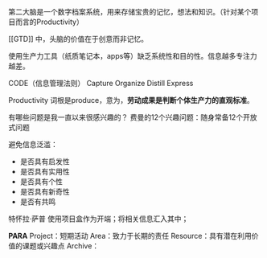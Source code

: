 
第二大脑是一个数字档案系统，用来存储宝贵的记忆，想法和知识。（针对某个项目而言的Productivity）

[[GTD]] 中，头脑的价值在于创意而非记忆。

使用生产力工具（纸质笔记本，apps等）缺乏系统性和目的性。信息越多专注力越差。

CODE（信息管理法则）
Capture
Organize
Distill
Express

Productivity 词根是produce，意为，**劳动成果是判断个体生产力的直观标准**。 


有哪些问题是我一直以来很感兴趣的？
费曼的12个兴趣问题：随身常备12个开放式问题


避免信息泛滥：
- 是否具有启发性
- 是否具有实用性
- 是否具有个性
- 是否具有新奇性
- 是否有共鸣

特怀拉·萨普 使用项目盒作为开端；将相关信息汇入其中；

**PARA**
Project：短期活动
Area：致力于长期的责任
Resource：具有潜在利用价值的课题或兴趣点
Archive：














